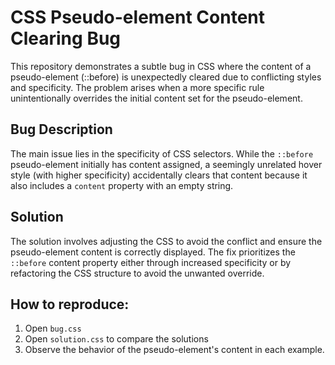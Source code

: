 # CSS Pseudo-element Content Clearing Bug

This repository demonstrates a subtle bug in CSS where the content of a pseudo-element (::before) is unexpectedly cleared due to conflicting styles and specificity.  The problem arises when a more specific rule unintentionally overrides the initial content set for the pseudo-element.

## Bug Description
The main issue lies in the specificity of CSS selectors.  While the `::before` pseudo-element initially has content assigned, a seemingly unrelated hover style (with higher specificity) accidentally clears that content because it also includes a `content` property with an empty string. 

## Solution
The solution involves adjusting the CSS to avoid the conflict and ensure the pseudo-element content is correctly displayed.  The fix prioritizes the `::before` content property either through increased specificity or by refactoring the CSS structure to avoid the unwanted override.

## How to reproduce:
1. Open `bug.css`
2. Open `solution.css` to compare the solutions
3. Observe the behavior of the pseudo-element's content in each example.